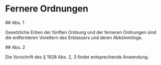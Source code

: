 # Fernere Ordnungen



\#\# Abs. 1

 Gesetzliche Erben der fünften Ordnung und der ferneren Ordnungen sind die entfernteren Voreltern des Erblassers und deren Abkömmlinge.

\#\# Abs. 2

 Die Vorschrift des § 1928 Abs. 2, 3 findet entsprechende Anwendung. 

